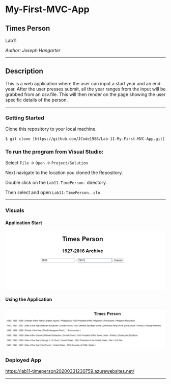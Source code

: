# My-First-MVC-App

## Times Person

Lab11

*Author: Joseph Hangarter*

----

## Description
This is a web application where the user can input a start year and an end year. After the user presses submit, all the year ranges from the input will be grabbed from an csv.file. This will then render on the page showing the user specific details of the person.

---

### Getting Started
Clone this repository to your local machine.

```
$ git clone [https://github.com/JCode1986/Lab-11-My-First-MVC-App.git]
```

### To run the program from Visual Studio:
Select ```File``` -> ```Open``` -> ```Project/Solution```

Next navigate to the location you cloned the Repository.

Double click on the ```Lab11-TimePerson.``` directory.

Then select and open ```Lab11-TimePerson..sln```

---

### Visuals

#### Application Start
![Image 1](assets/start.png)
#### Using the Application
![Image 1](assets/result.png)

### Deployed App
https://lab11-timeperson20200331230759.azurewebsites.net/

------------------------------